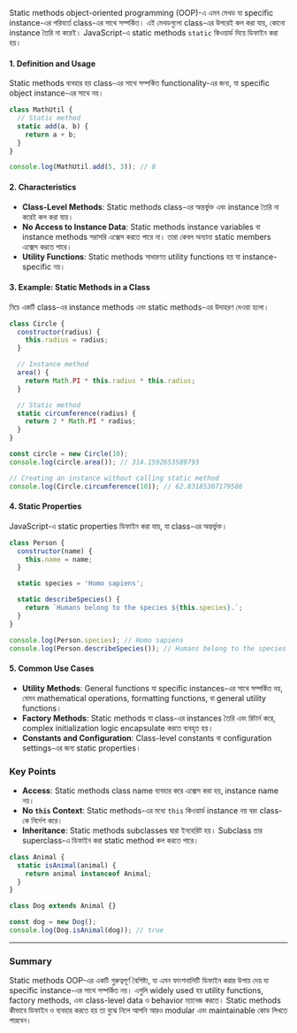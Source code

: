 Static methods object-oriented programming (OOP)-এ এমন মেথড যা specific instance-এর পরিবর্তে class-এর সাথে সম্পর্কিত। এই মেথডগুলো class-এর উপরেই কল করা যায়, কোনো instance তৈরি না করেই। JavaScript-এ static methods `static` কিওয়ার্ড দিয়ে ডিফাইন করা হয়।

#### 1. **Definition and Usage**
Static methods ব্যবহার হয় class-এর সাথে সম্পর্কিত functionality-এর জন্য, যা specific object instance-এর সাথে নয়।

```javascript
class MathUtil {
  // Static method
  static add(a, b) {
    return a + b;
  }
}

console.log(MathUtil.add(5, 3)); // 8
```

#### 2. **Characteristics**
- **Class-Level Methods**: Static methods class-এর অন্তর্ভুক্ত এবং instance তৈরি না করেই কল করা যায়।
- **No Access to Instance Data**: Static methods instance variables বা instance methods সরাসরি এক্সেস করতে পারে না। তারা কেবল অন্যান্য static members এক্সেস করতে পারে।
- **Utility Functions**: Static methods সাধারণত utility functions হয় যা instance-specific নয়।

#### 3. **Example: Static Methods in a Class**
নিচে একটি class-এর instance methods এবং static methods-এর উদাহরণ দেওয়া হলো।

```javascript
class Circle {
  constructor(radius) {
    this.radius = radius;
  }

  // Instance method
  area() {
    return Math.PI * this.radius * this.radius;
  }

  // Static method
  static circumference(radius) {
    return 2 * Math.PI * radius;
  }
}

const circle = new Circle(10);
console.log(circle.area()); // 314.1592653589793

// Creating an instance without calling static method
console.log(Circle.circumference(10)); // 62.83185307179586
```

#### 4. **Static Properties**
JavaScript-এ static properties ডিফাইন করা যায়, যা class-এর অন্তর্ভুক্ত।

```javascript
class Person {
  constructor(name) {
    this.name = name;
  }

  static species = 'Homo sapiens';

  static describeSpecies() {
    return `Humans belong to the species ${this.species}.`;
  }
}

console.log(Person.species); // Homo sapiens
console.log(Person.describeSpecies()); // Humans belong to the species Homo sapiens.
```

#### 5. **Common Use Cases**
- **Utility Methods**: General functions যা specific instances-এর সাথে সম্পর্কিত নয়, যেমন mathematical operations, formatting functions, বা general utility functions।
- **Factory Methods**: Static methods যা class-এর instances তৈরি এবং রিটার্ন করে, complex initialization logic encapsulate করতে ব্যবহৃত হয়।
- **Constants and Configuration**: Class-level constants বা configuration settings-এর জন্য static properties।

### Key Points
- **Access**: Static methods class name ব্যবহার করে এক্সেস করা হয়, instance name নয়।
- **No `this` Context**: Static methods-এর মধ্যে `this` কিওয়ার্ড instance নয় বরং class-কে নির্দেশ করে।
- **Inheritance**: Static methods subclasses দ্বারা ইনহেরিট হয়। Subclass তার superclass-এ ডিফাইন করা static method কল করতে পারে।

```javascript
class Animal {
  static isAnimal(animal) {
    return animal instanceof Animal;
  }
}

class Dog extends Animal {}

const dog = new Dog();
console.log(Dog.isAnimal(dog)); // true
```

---

### Summary
Static methods OOP-এর একটি গুরুত্বপূর্ণ বৈশিষ্ট্য, যা এমন ফাংশনালিটি ডিফাইন করার উপায় দেয় যা specific instance-এর সাথে সম্পর্কিত নয়। এগুলি widely used হয় utility functions, factory methods, এবং class-level data ও behavior ম্যানেজ করতে। Static methods কীভাবে ডিফাইন ও ব্যবহার করতে হয় তা বুঝে নিলে আপনি আরও modular এবং maintainable কোড লিখতে পারবেন।